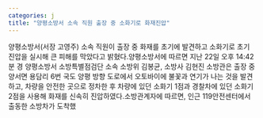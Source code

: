 ```yaml
---
categories: j
title: "양평소방서 소속 직원 출장 중 소화기로 화재진압"
---
```

양평소방서(서장 고영주) 소속 직원이 출장 중 화재를 초기에 발견하고 소화기로 초기 진압을 실시해 큰 피해를 막았다고 밝혔다.양평소방서에 따르면 지난 22일 오후 14:42 분 경 양평소방서 소방특별점검단 소속 소방위 김봉균, 소방사 김현진 소방관은 출장 중 양서면 용담리 6번 국도 양평 방향 도로에서 오토바이에 불꽃과 연기가 나는 것을 발견하고, 차량을 안전한 곳으로 정차한 후 차량에 있던 소화기 1점과 경찰차에 있던 소화기 2점을 사용해 화재를 신속히 진압하였다.소방관계자에 따르면, 인근 119안전센터에서 출동한 소방차가 도착했